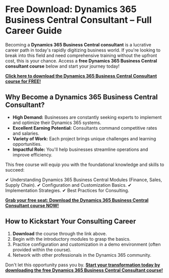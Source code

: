 # Free Download: Dynamics 365 Business Central Consultant – Full Career Guide

Becoming a **Dynamics 365 Business Central consultant** is a lucrative career path in today's rapidly digitizing business world. If you're looking to break into this field and need comprehensive training without the upfront cost, this is your chance. Access a **free Dynamics 365 Business Central consultant course** below and start your journey today!

[**Click here to download the Dynamics 365 Business Central Consultant course for FREE!**](https://udemywork.com/dynamics-365-business-central-consultant)

## Why Become a Dynamics 365 Business Central Consultant?

*   **High Demand:** Businesses are constantly seeking experts to implement and optimize their Dynamics 365 systems.
*   **Excellent Earning Potential:** Consultants command competitive rates and salaries.
*   **Variety of Work:** Each project brings unique challenges and learning opportunities.
*   **Impactful Role:** You'll help businesses streamline operations and improve efficiency.

This free course will equip you with the foundational knowledge and skills to succeed:

✔ Understanding Dynamics 365 Business Central Modules (Finance, Sales, Supply Chain).
✔ Configuration and Customization Basics.
✔ Implementation Strategies.
✔ Best Practices for Consulting.

[**Grab your free seat: Download the Dynamics 365 Business Central Consultant course NOW!**](https://udemywork.com/dynamics-365-business-central-consultant)

## How to Kickstart Your Consulting Career

1.  **Download** the course through the link above.
2.  Begin with the introductory modules to grasp the basics.
3.  Practice configuration and customization in a demo environment (often provided within the course).
4.  Network with other professionals in the Dynamics 365 community.

Don't let this opportunity pass you by. **[Start your transformation today by downloading the free Dynamics 365 Business Central Consultant course!](https://udemywork.com/dynamics-365-business-central-consultant)**

